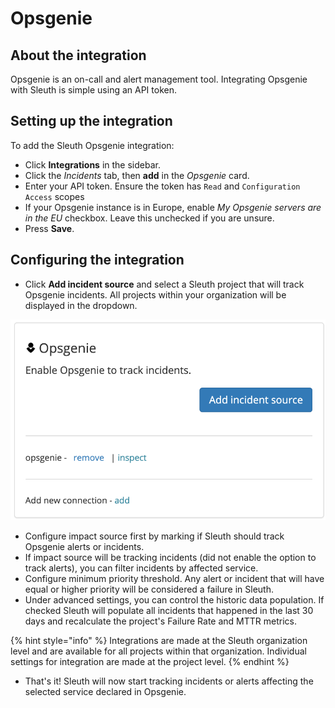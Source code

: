 # Opsgenie

## About the integration&#x20;

Opsgenie is an on-call and alert management tool. Integrating Opsgenie with Sleuth is simple using an API token.

## Setting up the integration

To add the Sleuth Opsgenie integration:

* Click **Integrations** in the sidebar.
* Click the _Incidents_ tab, then **add** in the _Opsgenie_ card.
* Enter your API token. Ensure the token has `Read` and `Configuration Access` scopes
* If your Opsgenie instance is in Europe, enable _My Opsgenie servers are in the EU_ checkbox. Leave this unchecked if you are unsure.
* Press **Save**.

## Configuring the integration

* Click **Add incident source** and select a Sleuth project that will track Opsgenie incidents. All projects within your organization will be displayed in the dropdown.

![](<../../.gitbook/assets/Screenshot 2022-01-13 at 09.31.29.png>)

* Configure impact source first by marking if Sleuth should track Opsgenie alerts or incidents.
* If impact source will be tracking incidents  (did not enable the option to track alerts), you can filter incidents by affected service.
* Configure minimum priority threshold. Any alert or incident that will have equal or higher priority will be considered a failure in Sleuth.
* Under advanced settings, you can control the historic data population. If checked Sleuth will populate all incidents that happened in the last 30 days and recalculate the project's Failure Rate and MTTR metrics.

{% hint style="info" %}
Integrations are made at the Sleuth organization level and are available for all projects within that organization. Individual settings for integration are made at the project level.
{% endhint %}

* That's it! Sleuth will now start tracking incidents or alerts affecting the selected service declared in Opsgenie.

